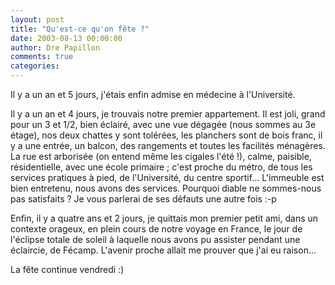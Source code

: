 ```yaml
---
layout: post
title: "Qu'est-ce qu'on fête ?"
date: 2003-08-13 00:00:00
author: Dre Papillon
comments: true
categories: 
---
```



Il y a un an et 5 jours, j'étais enfin admise en médecine à l'Université.

Il y a un an et 4 jours, je trouvais notre premier appartement.  Il est joli, grand pour un 3 et 1/2, bien éclairé, avec une vue dégagée (nous sommes au 3e étage), nos deux chattes y sont tolérées, les planchers sont de bois franc, il y a une entrée, un balcon, des rangements et toutes les facilités ménagères.  La rue est arborisée (on entend même les cigales l'été !), calme, paisible, résidentielle, avec une école primaire ; c'est proche du métro, de tous les services pratiques à pied, de l'Université, du centre sportif...  L'immeuble est bien entretenu, nous avons des services.  Pourquoi diable ne sommes-nous pas satisfaits ?  Je vous parlerai de ses défauts une autre fois :-p

Enfin, il y a quatre ans et 2 jours, je quittais mon premier petit ami, dans un contexte orageux, en plein cours de notre voyage en France, le jour de l'éclipse totale de soleil à laquelle nous avons pu assister pendant une éclaircie, de Fécamp.  L'avenir proche allait me prouver que j'ai eu raison...

La fête continue vendredi :)
